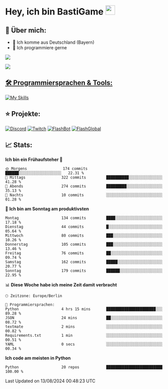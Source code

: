 # Hey, ich bin BastiGame <img src="https://raw.githubusercontent.com/MartinHeinz/MartinHeinz/master/wave.gif" width="30px">

## 📌 Über mich:
- 📍 Ich komme aus Deutschland (Bayern)
- 📝 Ich programmiere gerne
  
[![](https://visitcount.itsvg.in/api?id=bastigamedc&icon=2&color=0)](https://visitcount.itsvg.in)

<a href="https://discord.com/users/1018150165489668227"><img src="https://lanyard.cnrad.dev/api/1018150165489668227"><p/>


## 🛠️ Programmiersprachen & Tools:
[![My Skills](https://skillicons.dev/icons?i=discord,figma,notion,pycharm,py,redis,sqlite,vscode,windows)](https://skillicons.dev)

## ⭐ Projekte:
[![Discord](https://img.shields.io/badge/Discord-%237289DA.svg?logo=discord&logoColor=white)](https://discord.gg/Hfjv2cCQ)
[![Twitch](https://img.shields.io/badge/Twitch-%239146FF.svg?logo=Twitch&logoColor=white)](https://www.twitch.tv/bastigametv)
[![FlashBot](https://img.shields.io/badge/FlashBot-%ff7e47.svg?logo=wechat&logoColor=white)](https://discord.com/application-directory/1111374314340626433)
[![FlashGlobal](https://img.shields.io/badge/FlashGlobal-%ff7e47.svg?logo=wechat&logoColor=white)](https://discord.com/application-directory/1169681232532099112)

## 📈 Stats:
<!--START_SECTION:waka-->
**Ich bin ein Frühaufsteher 🐤** 

```text
🌞 Morgens                174 commits         ██████░░░░░░░░░░░░░░░░░░░   22.31 % 
🌆 Mittags                322 commits         ██████████░░░░░░░░░░░░░░░   41.28 % 
🌃 Abends                 274 commits         █████████░░░░░░░░░░░░░░░░   35.13 % 
🌙 Nachts                 10 commits          ░░░░░░░░░░░░░░░░░░░░░░░░░   01.28 % 
```
📅 **Ich bin am Sonntag am produktivsten** 

```text
Montag                   134 commits         ████░░░░░░░░░░░░░░░░░░░░░   17.18 % 
Dienstag                 44 commits          █░░░░░░░░░░░░░░░░░░░░░░░░   05.64 % 
Mittwoch                 80 commits          ███░░░░░░░░░░░░░░░░░░░░░░   10.26 % 
Donnerstag               105 commits         ███░░░░░░░░░░░░░░░░░░░░░░   13.46 % 
Freitag                  76 commits          ██░░░░░░░░░░░░░░░░░░░░░░░   09.74 % 
Samstag                  162 commits         █████░░░░░░░░░░░░░░░░░░░░   20.77 % 
Sonntag                  179 commits         ██████░░░░░░░░░░░░░░░░░░░   22.95 % 
```


📊 **Diese Woche habe ich meine Zeit damit verbracht** 

```text
🕑︎ Zeitzone: Europe/Berlin

💬 Programmiersprachen: 
Python                   4 hrs 15 mins       ██████████████████████░░░   89.28 % 
JSON                     24 mins             ██░░░░░░░░░░░░░░░░░░░░░░░   08.72 % 
textmate                 2 mins              ░░░░░░░░░░░░░░░░░░░░░░░░░   00.82 % 
Requirements.txt         1 min               ░░░░░░░░░░░░░░░░░░░░░░░░░   00.51 % 
YAML                     0 secs              ░░░░░░░░░░░░░░░░░░░░░░░░░   00.34 % 
```

**Ich code am meisten in Python** 

```text
Python                   20 repos            █████████████████████████   100.00 % 
```




 Last Updated on 13/08/2024 00:48:23 UTC
<!--END_SECTION:waka-->
